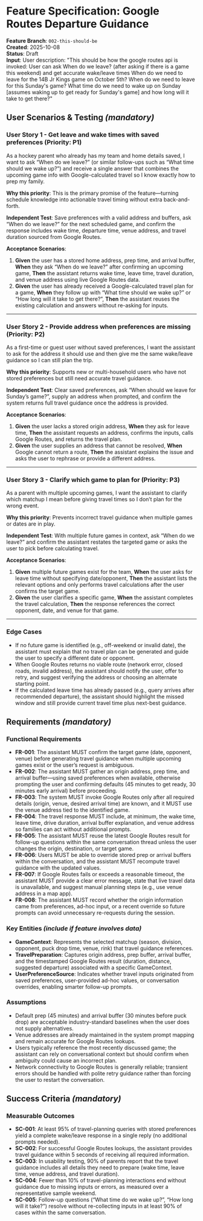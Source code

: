 # Feature Specification: Google Routes Departure Guidance

**Feature Branch**: `002-this-should-be`  
**Created**: 2025-10-08  
**Status**: Draft  
**Input**: User description: "This should be how the google routes api is invoked: User can ask When do we leave? (after asking if there is a game this weekend) and get accurate wake/leave times When do we need to leave for the 14B Jr Kings game on October 5th? When do we need to leave for this Sunday's game? What time do we need to wake up on Sunday [assumes waking up to get ready for Sunday's game] and how long will it take to get there?"

## User Scenarios & Testing *(mandatory)*

### User Story 1 - Get leave and wake times with saved preferences (Priority: P1)

As a hockey parent who already has my team and home details saved, I want to ask “When do we leave?” (or similar follow-ups such as “What time should we wake up?”) and receive a single answer that combines the upcoming game info with Google-calculated travel so I know exactly how to prep my family.

**Why this priority**: This is the primary promise of the feature—turning schedule knowledge into actionable travel timing without extra back-and-forth.

**Independent Test**: Save preferences with a valid address and buffers, ask “When do we leave?” for the next scheduled game, and confirm the response includes wake time, departure time, venue address, and travel duration sourced from Google Routes.

**Acceptance Scenarios**:

1. **Given** the user has a stored home address, prep time, and arrival buffer, **When** they ask “When do we leave?” after confirming an upcoming game, **Then** the assistant returns wake time, leave time, travel duration, and venue address using live Google Routes data.  
2. **Given** the user has already received a Google-calculated travel plan for a game, **When** they follow up with “What time should we wake up?” or “How long will it take to get there?”, **Then** the assistant reuses the existing calculation and answers without re-asking for inputs.

---

### User Story 2 - Provide address when preferences are missing (Priority: P2)

As a first-time or guest user without saved preferences, I want the assistant to ask for the address it should use and then give me the same wake/leave guidance so I can still plan the trip.

**Why this priority**: Supports new or multi-household users who have not stored preferences but still need accurate travel guidance.

**Independent Test**: Clear saved preferences, ask “When should we leave for Sunday’s game?”, supply an address when prompted, and confirm the system returns full travel guidance once the address is provided.

**Acceptance Scenarios**:

1. **Given** the user lacks a stored origin address, **When** they ask for leave time, **Then** the assistant requests an address, confirms the inputs, calls Google Routes, and returns the travel plan.  
2. **Given** the user supplies an address that cannot be resolved, **When** Google cannot return a route, **Then** the assistant explains the issue and asks the user to rephrase or provide a different address.

---

### User Story 3 - Clarify which game to plan for (Priority: P3)

As a parent with multiple upcoming games, I want the assistant to clarify which matchup I mean before giving travel times so I don’t plan for the wrong event.

**Why this priority**: Prevents incorrect travel guidance when multiple games or dates are in play.

**Independent Test**: With multiple future games in context, ask “When do we leave?” and confirm the assistant restates the targeted game or asks the user to pick before calculating travel.

**Acceptance Scenarios**:

1. **Given** multiple future games exist for the team, **When** the user asks for leave time without specifying date/opponent, **Then** the assistant lists the relevant options and only performs travel calculations after the user confirms the target game.  
2. **Given** the user clarifies a specific game, **When** the assistant completes the travel calculation, **Then** the response references the correct opponent, date, and venue for that game.

---

### Edge Cases

- If no future game is identified (e.g., off-weekend or invalid date), the assistant must explain that no travel plan can be generated and guide the user to specify a different date or opponent.  
- When Google Routes returns no viable route (network error, closed roads, invalid address), the assistant should notify the user, offer to retry, and suggest verifying the address or choosing an alternate starting point.
- If the calculated leave time has already passed (e.g., query arrives after recommended departure), the assistant should highlight the missed window and still provide current travel time plus next-best guidance.

## Requirements *(mandatory)*

### Functional Requirements

- **FR-001**: The assistant MUST confirm the target game (date, opponent, venue) before generating travel guidance when multiple upcoming games exist or the user’s request is ambiguous.  
- **FR-002**: The assistant MUST gather an origin address, prep time, and arrival buffer—using saved preferences when available, otherwise prompting the user and confirming defaults (45 minutes to get ready, 30 minutes early arrival) before proceeding.  
- **FR-003**: The system MUST invoke Google Routes only after all required details (origin, venue, desired arrival time) are known, and it MUST use the venue address tied to the identified game.  
- **FR-004**: The travel response MUST include, at minimum, the wake time, leave time, drive duration, arrival buffer explanation, and venue address so families can act without additional prompts.  
- **FR-005**: The assistant MUST reuse the latest Google Routes result for follow-up questions within the same conversation thread unless the user changes the origin, destination, or target game.  
- **FR-006**: Users MUST be able to override stored prep or arrival buffers within the conversation, and the assistant MUST recompute travel guidance with the updated values.  
- **FR-007**: If Google Routes fails or exceeds a reasonable timeout, the assistant MUST provide a clear error message, state that live travel data is unavailable, and suggest manual planning steps (e.g., use venue address in a map app).  
- **FR-008**: The assistant MUST record whether the origin information came from preferences, ad-hoc input, or a recent override so future prompts can avoid unnecessary re-requests during the session.

### Key Entities *(include if feature involves data)*

- **GameContext**: Represents the selected matchup (season, division, opponent, puck drop time, venue, rink) that travel guidance references.  
- **TravelPreparation**: Captures origin address, prep buffer, arrival buffer, and the timestamped Google Routes result (duration, distance, suggested departure) associated with a specific GameContext.  
- **UserPreferenceSource**: Indicates whether travel inputs originated from saved preferences, user-provided ad-hoc values, or conversation overrides, enabling smarter follow-up prompts.

### Assumptions

- Default prep (45 minutes) and arrival buffer (30 minutes before puck drop) are acceptable industry-standard baselines when the user does not supply alternatives.  
- Venue addresses are already maintained in the system prompt mapping and remain accurate for Google Routes lookups.  
- Users typically reference the most recently discussed game; the assistant can rely on conversational context but should confirm when ambiguity could cause an incorrect plan.  
- Network connectivity to Google Routes is generally reliable; transient errors should be handled with polite retry guidance rather than forcing the user to restart the conversation.

## Success Criteria *(mandatory)*

### Measurable Outcomes

- **SC-001**: At least 95% of travel-planning queries with stored preferences yield a complete wake/leave response in a single reply (no additional prompts needed).  
- **SC-002**: For successful Google Routes lookups, the assistant provides travel guidance within 5 seconds of receiving all required information.  
- **SC-003**: In usability testing, 90% of parents report that the travel guidance includes all details they need to prepare (wake time, leave time, venue address, and travel duration).  
- **SC-004**: Fewer than 10% of travel-planning interactions end without guidance due to missing inputs or errors, as measured over a representative sample weekend.  
- **SC-005**: Follow-up questions (“What time do we wake up?”, “How long will it take?”) resolve without re-collecting inputs in at least 90% of cases within the same conversation.
